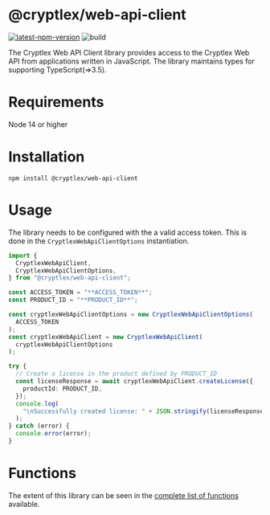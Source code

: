 # @cryptlex/web-api-client

[![latest-npm-version](https://badge.fury.io/js/@cryptlex%2Fweb-api-client.svg)](https://www.npmjs.com/package/@cryptlex/web-api-client) ![build](https://github.com/cryptlex/web-api-client-js/actions/workflows/release.yml/badge.svg)

The Cryptlex Web API Client library provides access to the Cryptlex Web API from applications written in JavaScript. The library maintains types for supporting TypeScript(=>3.5).

# Requirements

Node 14 or higher

# Installation

```
npm install @cryptlex/web-api-client
```

# Usage

The library needs to be configured with the a valid access token. This is done in the `CryptlexWebApiClientOptions` instantiation.

```ts
import {
  CryptlexWebApiClient,
  CryptlexWebApiClientOptions,
} from "@cryptlex/web-api-client";

const ACCESS_TOKEN = "**ACCESS_TOKEN**";
const PRODUCT_ID = "**PRODUCT_ID**";

const cryptlexWebApiClientOptions = new CryptlexWebApiClientOptions(
  ACCESS_TOKEN
);
const cryptlexWebApiClient = new CryptlexWebApiClient(
  cryptlexWebApiClientOptions
);

try {
  // Create a license in the product defined by PRODUCT_ID
  const licenseResponse = await cryptlexWebApiClient.createLicense({
    productId: PRODUCT_ID,
  });
  console.log(
    "\nSuccessfully created license: " + JSON.stringify(licenseResponse.data)
  );
} catch (error) {
  console.error(error);
}
```

# Functions

The extent of this library can be seen in the [complete list of functions](https://github.com/cryptlex/web-api-client-js/blob/main/docs/functions.md) available.
